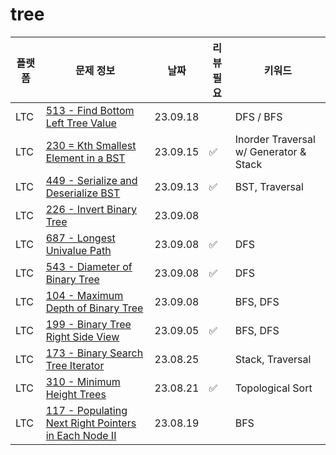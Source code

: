 # tree
| 플랫폼 | 문제 정보 | 날짜       | 리뷰 필요 | 키워드                                    |
|------|-----|----------|-------|----------------------------------------|
| LTC | [513 - Find Bottom Left Tree Value](https://leetcode.com/problems/find-bottom-left-tree-value/) | 23.09.18 | | DFS / BFS |
| LTC | [230 = Kth Smallest Element in a BST](https://leetcode.com/problems/kth-smallest-element-in-a-bst/) | 23.09.15 | ✅ | Inorder Traversal w/ Generator & Stack |
| LTC | [449 - Serialize and Deserialize BST](https://leetcode.com/problems/serialize-and-deserialize-bst/) | 23.09.13 | ✅ | BST, Traversal                         |
| LTC | [226 - Invert Binary Tree](https://leetcode.com/problems/invert-binary-tree/) | 23.09.08 | |                                        |
| LTC | [687 - Longest Univalue Path](https://leetcode.com/problems/longest-univalue-path/) | 23.09.08 | ✅ | DFS                                    |
| LTC | [543 - Diameter of Binary Tree](https://leetcode.com/problems/diameter-of-binary-tree/) | 23.09.08 | ✅ | DFS                                    |
| LTC | [104 - Maximum Depth of Binary Tree](https://leetcode.com/problems/maximum-depth-of-binary-tree/) | 23.09.08 | | BFS, DFS                               |
| LTC | [199 - Binary Tree Right Side View](https://leetcode.com/problems/binary-tree-right-side-view/) | 23.09.05 | ✅ | BFS, DFS                               |
| LTC | [173 - Binary Search Tree Iterator](https://leetcode.com/problems/binary-search-tree-iterator/) | 23.08.25 | | Stack, Traversal                       |
| LTC | [310 - Minimum Height Trees](https://leetcode.com/problems/minimum-height-trees/) | 23.08.21 | ✅ | Topological Sort                       |
| LTC | [117 - Populating Next Right Pointers in Each Node II](https://leetcode.com/problems/populating-next-right-pointers-in-each-node-ii/) | 23.08.19 | | BFS                                    |
